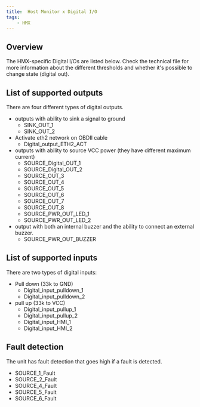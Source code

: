 ```yaml
---
title:  Host Monitor x Digital I/O
tags:
    - HMX
---
```

## Overview
The HMX-specific Digital I/Os are listed below. Check the technical file for more information about the different thresholds and whether it's possible to change state (digital out).

## List of supported outputs

There are four different types of digital outputs.

- outputs with ability to sink a signal to ground
    - SINK_OUT_1
    - SINK_OUT_2
- Activate eth2 network on OBDII cable
    - Digital_output_ETH2_ACT
- outputs with ability to source VCC power (they have different maximum current)
    - SOURCE_Digital_OUT_1
    - SOURCE_Digital_OUT_2
    - SOURCE_OUT_3
    - SOURCE_OUT_4
    - SOURCE_OUT_5
    - SOURCE_OUT_6
    - SOURCE_OUT_7
    - SOURCE_OUT_8
    - SOURCE_PWR_OUT_LED_1
    - SOURCE_PWR_OUT_LED_2
- output with both an internal buzzer and the ability to connect an external buzzer.
    - SOURCE_PWR_OUT_BUZZER

## List of supported inputs

There are two types of digital inputs:

- Pull down (33k to GND)
    - Digital_input_pulldown_1
    - Digital_input_pulldown_2
- pull up (33k to VCC)
    - Digital_input_pullup_1
    - Digital_input_pullup_2
    - Digital_input_HMI_1
    - Digital_input_HMI_2

## Fault detection

The unit has fault detection that goes high if a fault is detected.

- SOURCE_1_Fault
- SOURCE_2_Fault
- SOURCE_4_Fault
- SOURCE_5_Fault
- SOURCE_6_Fault

